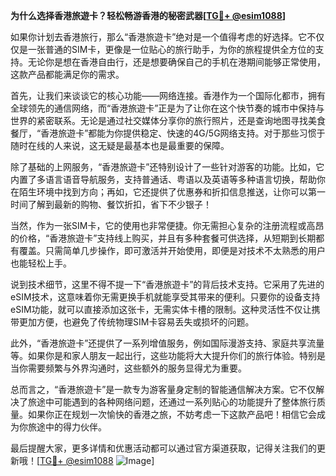 **为什么选择香港旅遊卡？轻松畅游香港的秘密武器[[TG💪+ @esim1088](https://t.me/s/esim1088)]**

如果你计划去香港旅行，那么“香港旅遊卡”绝对是一个值得考虑的好选择。它不仅仅是一张普通的SIM卡，更像是一位贴心的旅行助手，为你的旅程提供全方位的支持。无论你是想在香港自由行，还是想要确保自己的手机在港期间能够正常使用，这款产品都能满足你的需求。

首先，让我们来谈谈它的核心功能——网络连接。香港作为一个国际化都市，拥有全球领先的通信网络，而“香港旅遊卡”正是为了让你在这个快节奏的城市中保持与世界的紧密联系。无论是通过社交媒体分享你的旅行照片，还是查询地图寻找美食餐厅，“香港旅遊卡”都能为你提供稳定、快速的4G/5G网络支持。对于那些习惯于随时在线的人来说，这无疑是最基本也是最重要的保障。

除了基础的上网服务，“香港旅遊卡”还特别设计了一些针对游客的功能。比如，它内置了多语言语音导航服务，支持普通话、粤语以及英语等多种语言切换，帮助你在陌生环境中找到方向；再如，它还提供了优惠券和折扣信息推送，让你可以第一时间了解到最新的购物、餐饮折扣，省下不少银子！

当然，作为一张SIM卡，它的使用也非常便捷。你无需担心复杂的注册流程或高昂的价格，“香港旅遊卡”支持线上购买，并且有多种套餐可供选择，从短期到长期都有覆盖。只需简单几步操作，即可激活并开始使用，即便是对技术不太熟悉的用户也能轻松上手。

说到技术细节，这里不得不提一下“香港旅遊卡”的背后技术支持。它采用了先进的eSIM技术，这意味着你无需更换手机就能享受其带来的便利。只要你的设备支持eSIM功能，就可以直接添加这张卡，无需实体卡槽的限制。这种灵活性不仅让携带更加方便，也避免了传统物理SIM卡容易丢失或损坏的问题。

此外，“香港旅遊卡”还提供了一系列增值服务，例如国际漫游支持、家庭共享流量等。如果你是和家人朋友一起出行，这些功能将大大提升你们的旅行体验。特别是当你需要频繁与外界沟通时，这些额外的服务显得尤为重要。

总而言之，“香港旅遊卡”是一款专为游客量身定制的智能通信解决方案。它不仅解决了旅途中可能遇到的各种网络问题，还通过一系列贴心的功能提升了整体旅行质量。如果你正在规划一次愉快的香港之旅，不妨考虑一下这款产品吧！相信它会成为你旅途中的得力伙伴。

最后提醒大家，更多详情和优惠活动都可以通过官方渠道获取，记得关注我们的更新哦！[[TG💪+ @esim1088](https://t.me/s/esim1088) ![Image](https://i.postimg.cc/4NQfJmqS/Snipaste-2025-05-13-00-14-12.png)]